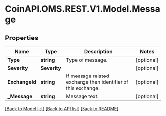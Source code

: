 
# CoinAPI.OMS.REST.V1.Model.Message

## Properties

Name | Type | Description | Notes
------------ | ------------- | ------------- | -------------
**Type** | **string** | Type of message. | [optional] 
**Severity** | **Severity** |  | [optional] 
**ExchangeId** | **string** | If message related exchange then identifier of this exchange. | [optional] 
**_Message** | **string** | Message text. | [optional] 

[[Back to Model list]](../README.md#documentation-for-models)
[[Back to API list]](../README.md#documentation-for-api-endpoints)
[[Back to README]](../README.md)

